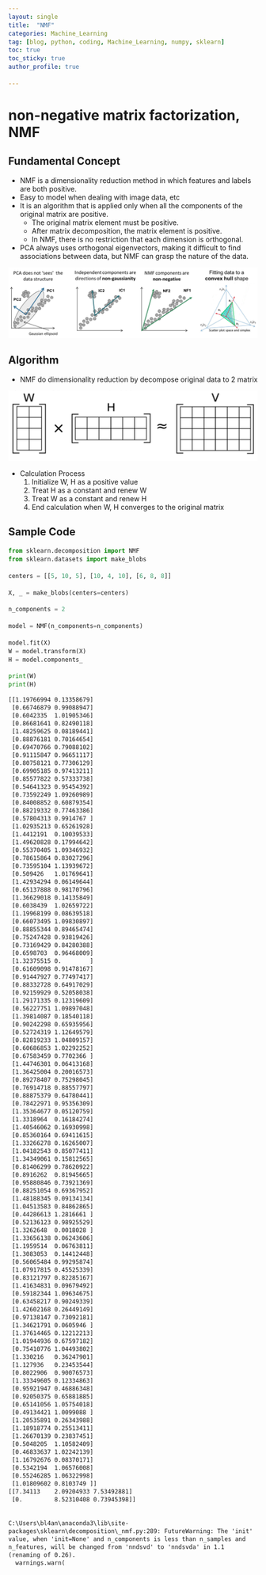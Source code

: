 ```yaml
---
layout: single
title:  "NMF"
categories: Machine_Learning
tag: [blog, python, coding, Machine_Learning, numpy, sklearn]
toc: true
toc_sticky: true
author_profile: true

---
```


# non-negative matrix factorization, NMF

## Fundamental Concept

- NMF is a dimensionality reduction method in which features and labels are both positive.
- Easy to model when dealing with image data, etc
- It is an algorithm that is applied only when all the components of the original matrix are positive.
    - The original matrix element must be positive.
    - After matrix decomposition, the matrix element is positive.
    - In NMF, there is no restriction that each dimension is orthogonal.
- PCA always uses orthogonal eigenvectors, making it difficult to find associations between data, but NMF can grasp the nature of the data.

![img](/images/2022-04-08-NMF/NMF.png)

## Algorithm

- NMF do dimensionality reduction by decompose original data to 2 matrix

![img](/images/2022-04-08-NMF/NMF_Matrix.png)

- Calculation Process
    1. Initialize W, H as a positive value
    2. Treat H as a constant and renew W
    3. Treat W as a constant and renew H
    4. End calculation when W, H converges to the original matrix

## Sample Code


```python
from sklearn.decomposition import NMF
from sklearn.datasets import make_blobs

centers = [[5, 10, 5], [10, 4, 10], [6, 8, 8]]

X, _ = make_blobs(centers=centers)

n_components = 2

model = NMF(n_components=n_components)

model.fit(X)
W = model.transform(X)
H = model.components_

print(W)
print(H)
```

    [[1.19766994 0.13358679]
     [0.66746879 0.99088947]
     [0.6042335  1.01905346]
     [0.86681641 0.82490118]
     [1.48259625 0.08189441]
     [0.88876181 0.70164654]
     [0.69470766 0.79088102]
     [0.91115847 0.96651117]
     [0.80758121 0.77306129]
     [0.69905185 0.97413211]
     [0.85577822 0.57333738]
     [0.54641323 0.95454392]
     [0.73592249 1.09260989]
     [0.84008852 0.60879354]
     [0.88219332 0.77463386]
     [0.57804313 0.9914767 ]
     [1.02935213 0.65261928]
     [1.4412191  0.10039533]
     [1.49620828 0.17994642]
     [0.55370405 1.09346932]
     [0.78615864 0.83027296]
     [0.73595104 1.13939672]
     [0.509426   1.01769641]
     [1.42934294 0.06149644]
     [0.65137888 0.98170796]
     [1.36629018 0.14135849]
     [0.6038439  1.02659722]
     [1.19968199 0.08639518]
     [0.66073495 1.09830897]
     [0.88855344 0.89465474]
     [0.75247428 0.93819426]
     [0.73169429 0.84280388]
     [0.6598703  0.96468009]
     [1.32375515 0.        ]
     [0.61609098 0.91478167]
     [0.91447927 0.77497417]
     [0.88332728 0.64917029]
     [0.92159929 0.52058038]
     [1.29171335 0.12319609]
     [0.56227751 1.09897048]
     [1.39814087 0.18540118]
     [0.90242298 0.65935956]
     [0.52724319 1.12649579]
     [0.82819233 1.04809157]
     [0.60686853 1.02292252]
     [0.67583459 0.7702366 ]
     [1.44746301 0.06413168]
     [1.36425004 0.20016573]
     [0.89278407 0.75298045]
     [0.76914718 0.88557797]
     [0.88875379 0.64780441]
     [0.78422971 0.95356309]
     [1.35364677 0.05120759]
     [1.3318964  0.16184274]
     [1.40546062 0.16930998]
     [0.85360164 0.69411615]
     [1.33266278 0.16265007]
     [1.04182543 0.85077411]
     [1.34349061 0.15812565]
     [0.81406299 0.78620922]
     [0.8916262  0.81945665]
     [0.95880846 0.73921369]
     [0.88251054 0.69367952]
     [1.48188345 0.09134134]
     [1.04513583 0.84862865]
     [0.44286613 1.2816661 ]
     [0.52136123 0.98925529]
     [1.3262648  0.0018028 ]
     [1.33656138 0.06243606]
     [1.1959514  0.06763811]
     [1.3083053  0.14412448]
     [0.56065484 0.99295874]
     [1.07917815 0.45525339]
     [0.83121797 0.82285167]
     [1.41634831 0.09679492]
     [0.59182344 1.09634675]
     [0.63458217 0.90249339]
     [1.42602168 0.26449149]
     [0.97138147 0.73092181]
     [1.34621791 0.0605946 ]
     [1.37614465 0.12212213]
     [1.01944936 0.67597182]
     [0.75410776 1.04493802]
     [1.330216   0.36247901]
     [1.127936   0.23453544]
     [0.8022906  0.90076573]
     [1.33349605 0.12334863]
     [0.95921947 0.46886348]
     [0.92050375 0.65881885]
     [0.65141056 1.05754018]
     [0.49134421 1.0099088 ]
     [1.20535891 0.26343988]
     [1.18918774 0.25513411]
     [1.26670139 0.23837451]
     [0.5048205  1.10582409]
     [0.46833637 1.02242139]
     [1.16792676 0.08370171]
     [0.5342194  1.06576008]
     [0.55246285 1.06322998]
     [1.01809602 0.8103749 ]]
    [[7.34113    2.09204933 7.53492881]
     [0.         8.52310408 0.73945398]]
    

    C:\Users\bl4an\anaconda3\lib\site-packages\sklearn\decomposition\_nmf.py:289: FutureWarning: The 'init' value, when 'init=None' and n_components is less than n_samples and n_features, will be changed from 'nndsvd' to 'nndsvda' in 1.1 (renaming of 0.26).
      warnings.warn(
    
